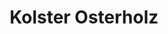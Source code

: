 ---
title: "Kolster Osterholz"
url: /osterholz-scharmbeck/kolster-osterholz/
shop: Garten-Center
---